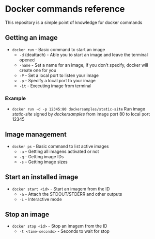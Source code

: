 # Docker commands reference

This repository is a simple point of knowledge for docker commands

## Getting an image

- `docker run` - Basic command to start an image
  - `-d` (deattach) - Able you to start an image and leave the terminal opened
  - `-name` - Set a name for an image, if you don't specify, docker will create one for you
  - `-P` - Set a local port to listen your image
  - `-p` - Specify a local port to your image
  - `-it` - Executing image from terminal

### Example

- `docker run -d -p 12345:80 dockersamples/static-site`
Run image *static-site* signed by *dockersamples* from image port 80 to local port 12345

## Image management

- `docker ps` - Basic command to list active images
  - `-a` - Getting all imagens activated or not
  - `-q` - Getting image IDs
  - `-s` - Getting image sizes

## Start an installed image

- `docker start <id>` - Start an imagem from the ID
  - `-a` - Attach the STDOUT/STDERR and other outputs
  - `-i` - Interactive mode

## Stop an image

- `docker stop <id>` - Stop an imagem from the ID
  - `-t <time-seconds>` - Seconds to wait for stop
